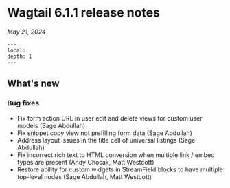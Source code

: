 # Wagtail 6.1.1 release notes

_May 21, 2024_

```{contents}
---
local:
depth: 1
---
```

## What's new

### Bug fixes

 * Fix form action URL in user edit and delete views for custom user models (Sage Abdullah)
 * Fix snippet copy view not prefilling form data (Sage Abdullah)
 * Address layout issues in the title cell of universal listings (Sage Abdullah)
 * Fix incorrect rich text to HTML conversion when multiple link / embed types are present (Andy Chosak, Matt Westcott)
 * Restore ability for custom widgets in StreamField blocks to have multiple top-level nodes (Sage Abdullah, Matt Westcott)
